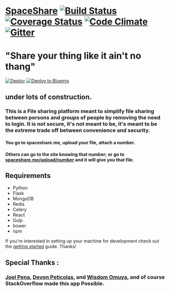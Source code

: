 # [SpaceShare](https://spaceshare.me)   [![Build Status](https://travis-ci.org/DavidAwad/SpaceShare.svg?branch=master)](https://travis-ci.org/DavidAwad/SpaceShare) [![Coverage Status](https://coveralls.io/repos/DavidAwad/SpaceShare/badge.svg)](https://coveralls.io/r/DavidAwad/SpaceShare) [![Code Climate](https://d3s6mut3hikguw.cloudfront.net/github/DavidAwad/SpaceShare/badges/gpa.svg)](https://d3s6mut3hikguw.cloudfront.net/github/DavidAwad/SpaceShare/) [![Gitter](https://badges.gitter.im/Join%20Chat.svg)](https://gitter.im/DavidAwad/SpaceShare?utm_source=badge&utm_medium=badge&utm_campaign=pr-badge&utm_content=body_badge)

# "Share your thing like it ain't no thang"

[![Deploy](https://www.herokucdn.com/deploy/button.png)](https://heroku.com/deploy?template=https://github.com/DavidAwad/SpaceShare) [![Deploy to Bluemix](https://bluemix.net/deploy/button.png)](https://bluemix.net/deploy?repository=https://github.com/davidawad/SpaceShare)


## under lots of construction.

### This is a File sharing platform  meant to simplify file sharing between persons and groups of people by removing the need to login. It is not secure, it's not meant to be, it's meant to be the extreme trade off between convenience and security.



#### You go to spaceshare.me, upload your file, attach a number.
#### Others can go to the site knowing that number; or go to [spaceshare.me/upload/number](spaceshare.me/upload/number) and it will give you that file.

## Requirements
- Python
- Flask
- MongoDB
- Redis
- Celery
- React
- Gulp
- bower
- npm



If you're interested in setting up your machine for development check out the [getting started](/docs/getting-started.md) guide. Thanks!  


## Special Thanks :
### [Joel Pena](https://github.com/jpena29), [Devon Peticolas](https://github.com/x), and [Wisdom Omuya](https://github.com/deafgoat), and of course StackOverflow made this app Possible.
